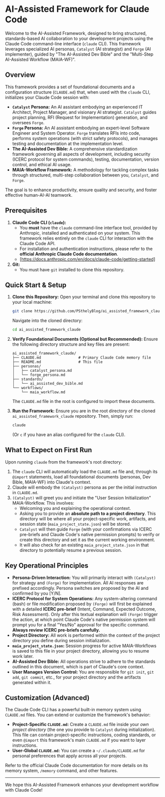 # AI-Assisted Framework for Claude Code

Welcome to the AI-Assisted Framework, designed to bring structured, standards-based AI collaboration to your development projects using the Claude Code command-line interface (`claude` CLI). This framework leverages specialized AI personas, `Catalyst` (AI strategist) and `Forge` (AI implementer), guided by "The AI-Assisted Dev Bible" and the "Multi-Step AI-Assisted Workflow (MAIA-WF)".

## Overview

This framework provides a set of foundational documents and a configuration structure (`CLAUDE.md`) that, when used with the `claude` CLI, initializes your Claude Code session with:

*   **`Catalyst` Persona:** An AI assistant embodying an experienced IT Architect, Project Manager, and visionary AI strategist. `Catalyst` guides project planning, RFI (Request for Implementation) generation, and oversees `Forge`.
*   **`Forge` Persona:** An AI assistant embodying an expert-level Software Engineer and System Operator. `Forge` translates RFIs into code, performs system operations (with strict safety protocols), and manages testing and documentation at the implementation level.
*   **The AI-Assisted Dev Bible:** A comprehensive standardization framework governing all aspects of development, including security (ICERC protocol for system commands), testing, documentation, version control, and ethical AI usage.
*   **MAIA-Workflow Framework:** A methodology for tackling complex tasks through structured, multi-step collaboration between you, `Catalyst`, and `Forge`.

The goal is to enhance productivity, ensure quality and security, and foster effective human-AI-AI teamwork.

## Prerequisites

1.  **Claude Code CLI (`claude`):**
    *   You **must** have the `claude` command-line interface tool, provided by Anthropic, installed and authenticated on your system. This framework relies entirely on the `claude` CLI for interaction with the Claude Code API.
    *   For installation and authentication instructions, please refer to the **official Anthropic Claude Code documentation**.
    *   [https://docs.anthropic.com/en/docs/claude-code/getting-started]
2.  **Git:**
    *   You must have `git` installed to clone this repository.

## Quick Start & Setup

1.  **Clone this Repository:**
    Open your terminal and clone this repository to your local machine:
    ```bash
    git clone https://github.com/PSthelyBlog/ai_assisted_framework_claude.git
    ```
    Navigate into the cloned directory:
    ```bash
    cd ai_assisted_framework_claude
    ```

2.  **Verify Foundational Documents (Optional but Recommended):**
    Ensure the following directory structure and key files are present:
    ```
    ai_assisted_framework_claude/
    ├── CLAUDE.md                 # Primary Claude Code memory file
    ├── README.md                 # This file
    ├── personas/
    │   ├── catalyst_persona.md
    │   └── forge_persona.md
    ├── standards/
    │   └── ai_assisted_dev_bible.md
    └── workflows/
        └── maia_workflow.md
    ```
    The `CLAUDE.md` file in the root is configured to import these documents.

3.  **Run the Framework:**
    Ensure you are in the root directory of the cloned `ai_assisted_framework_claude` repository. Then, simply run:
    ```bash
    claude
    ```
    (Or `c` if you have an alias configured for the `claude` CLI).

## What to Expect on First Run

Upon running `claude` from the framework's root directory:

1.  The `claude` CLI will automatically load the `CLAUDE.md` file and, through its `@import` statements, load all foundational documents (personas, Dev Bible, MAIA-WF) into Claude's context.
2.  Claude will embody the `(Catalyst)` persona as per the initial instruction in `CLAUDE.md`.
3.  `(Catalyst)` will greet you and initiate the "User Session Initialization" MAIA-Workflow. This involves:
    *   Welcoming you and explaining the operational context.
    *   Asking you to provide an **absolute path to a project directory**. This directory will be where all your project-specific work, artifacts, and session state (`maia_project_state.json`) will be stored.
    *   `Catalyst` will then guide `Forge` (with your confirmations via ICERC pre-briefs and Claude Code's native permission prompts) to verify or create this directory and set it as the current working environment.
    *   It will also check for an existing `maia_project_state.json` in that directory to potentially resume a previous session.

## Key Operational Principles

*   **Persona-Driven Interaction:** You will primarily interact with `(Catalyst)` for strategy and `(Forge)` for implementation. All AI responses are prefixed accordingly. Persona switches are proposed by the AI and confirmed by you [Y/N].
*   **ICERC Protocol for System Operations:** Any system-altering command (bash) or file modification proposed by `(Forge)` will first be explained with a detailed **ICERC pre-brief** (Intent, Command, Expected Outcome, Risk Assessment). Only after this textual explanation will `(Forge)` trigger the action, at which point Claude Code's native permission system will prompt you for a final "Yes/No" approval for the specific command. **Always review ICERC pre-briefs carefully.**
*   **Project Directory:** All work is performed within the context of the project directory you define during session initialization.
*   **`maia_project_state.json`:** Session progress for active MAIA-Workflows is saved to this file in your project directory, allowing you to resume work later.
*   **AI-Assisted Dev Bible:** All operations strive to adhere to the standards outlined in this document, which is part of Claude's core context.
*   **User Manages Version Control:** You are responsible for `git init`, `git add`, `git commit`, etc., for your project directory and the artifacts generated within it.

## Customization (Advanced)

The Claude Code CLI has a powerful built-in memory system using `CLAUDE.md` files. You can extend or customize the framework's behavior:

*   **Project-Specific `CLAUDE.md`:** Create a `CLAUDE.md` file inside your *own project directory* (the one you provide to `Catalyst` during initialization). This file can contain project-specific instructions, coding standards, or even `@import` this framework's main `CLAUDE.md` if you want to layer instructions.
*   **User-Global `CLAUDE.md`:** You can create a `~/.claude/CLAUDE.md` for personal preferences that apply across all your projects.

Refer to the official Claude Code documentation for more details on its memory system, `/memory` command, and other features.

---

We hope this AI-Assisted Framework enhances your development workflow with Claude Code!
